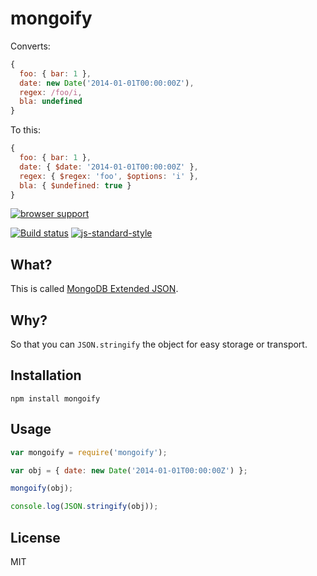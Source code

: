 # mongoify

Converts:

```javascript
{
  foo: { bar: 1 },
  date: new Date('2014-01-01T00:00:00Z'),
  regex: /foo/i,
  bla: undefined
}
```

To this:

```javascript
{
  foo: { bar: 1 },
  date: { $date: '2014-01-01T00:00:00Z' },
  regex: { $regex: 'foo', $options: 'i' },
  bla: { $undefined: true }
}
```

[![browser support](https://ci.testling.com/watson/mongoify.png) ](https://ci.testling.com/watson/mongoify)

[![Build status](https://travis-ci.org/watson/mongoify.svg?branch=master)](https://travis-ci.org/watson/mongoify)
[![js-standard-style](https://img.shields.io/badge/code%20style-standard-brightgreen.svg?style=flat)](https://github.com/feross/standard)

## What?

This is called [MongoDB Extended
JSON](http://docs.mongodb.org/manual/reference/mongodb-extended-json/).

## Why?

So that you can `JSON.stringify` the object for easy storage or
transport.

## Installation

```
npm install mongoify
```

## Usage

```javascript
var mongoify = require('mongoify');

var obj = { date: new Date('2014-01-01T00:00:00Z') };

mongoify(obj);

console.log(JSON.stringify(obj));
```

## License

MIT
